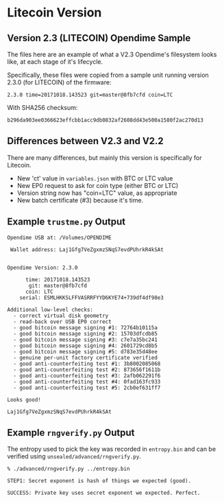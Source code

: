# Litecoin Version

## Version 2.3 (LITECOIN) Opendime Sample

The files here are an example of what a V2.3 Opendime's filesystem
looks like, at each stage of it's lifecycle.

Specifically, these files were copied from a sample unit running
version 2.3.0 (for LITECOIN) of the firmware:

```
2.3.0 time=20171018.143523 git=master@8fb7cfd coin=LTC
```

With SHA256 checksum:

```
b296da903ee0366623effcbb1acc9db0832af2608dd43e500a1580f2ac270d13
```

## Differences between V2.3 and V2.2

There are many differences, but mainly this version is specifically for Litecoin.

- New 'ct' value in `variables.json` with BTC or LTC value
- New EP0 request to ask for coin type (either BTC or LTC)
- Version string now has "coin=LTC" value, as appropriate
- New batch certificate (#3) because it's time.


## Example `trustme.py` Output

```
Opendime USB at: /Volumes/OPENDIME

 Wallet address: Laj1Gfg7VeZgxmzSNqS7evdPUhrkR4kSAt


Opendime Version: 2.3.0

      time: 20171018.143523
       git: master@8fb7cfd
      coin: LTC
    serial: ESMLHKKSLFFVASRRFYYD6KYE74+739df4df98e3

Additional low-level checks:
  - correct virtual disk geometry
  - read-back over USB EP0 correct
  - good bitcoin message signing #1: 72764b10115a
  - good bitcoin message signing #2: 15703dfcdb85
  - good bitcoin message signing #3: c7e7a35bc241
  - good bitcoin message signing #4: 2601729cd8b5
  - good bitcoin message signing #5: d783e35d48ee
  - genuine per-unit factory certificate verified
  - good anti-counterfeiting test #1: 3b8002085068
  - good anti-counterfeiting test #2: 873656f1611b
  - good anti-counterfeiting test #3: 2afb062291f6
  - good anti-counterfeiting test #4: 0fad163fc933
  - good anti-counterfeiting test #5: 2cb0ef631ff7

Looks good!

Laj1Gfg7VeZgxmzSNqS7evdPUhrkR4kSAt
```


## Example `rngverify.py` Output

The entropy used to pick the key was recorded in `entropy.bin`
and can be verified using `unsealed/advanced/rngverify.py`.

```
% ./advanced/rngverify.py ../entropy.bin 

STEP1: Secret exponent is hash of things we expected (good).

SUCCESS: Private key uses secret exponent we expected. Perfect.
```
